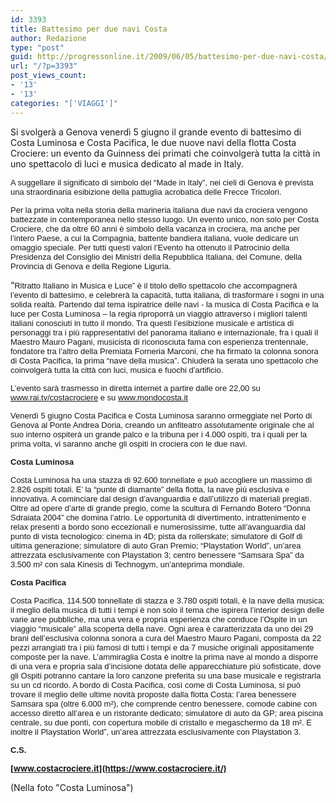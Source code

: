 ```yaml
---
id: 3393
title: Battesimo per due navi Costa
author: Redazione
type: "post"
guid: http://progressonline.it/2009/06/05/battesimo-per-due-navi-costa/
url: "/?p=3393"
post_views_count:
- '13'
- '13'
categories: "['VIAGGI']"
---
```


<font face="Tahoma, sans-serif"><font size="2"> </font></font>

<font face="Tahoma, sans-serif"><font size="2"> </font></font>

<font face="Tahoma, sans-serif"><font size="2"></font></font>

Si svolgerà a Genova venerdì 5 giugno il grande evento di battesimo di Costa Luminosa e Costa Pacifica, le due nuove navi della flotta Costa Crociere: un evento da Guinness dei primati che coinvolgerà tutta la città in uno spettacolo di luci e musica dedicato al made in Italy.

<font face="Tahoma, sans-serif"><font size="2">A suggellare il significato di simbolo del “Made in Italy”, nei cieli di Genova è prevista una straordinaria esibizione della pattuglia acrobatica delle Frecce Tricolori.</font></font>

<font face="Tahoma, sans-serif"><font size="2">Per la prima volta nella storia della marineria italiana due navi da crociera vengono battezzate in contemporanea nello stesso luogo. Un evento unico, non solo per Costa Crociere, che da oltre 60 anni è simbolo della vacanza in crociera, ma anche per l’intero Paese, a cui la Compagnia, battente bandiera italiana, vuole dedicare un omaggio speciale. Per tutti questi valori l’Evento ha ottenuto il Patrocinio della Presidenza del Consiglio dei Ministri della Repubblica Italiana, del Comune, della Provincia di Genova e della Regione Liguria.</font></font>

“<font face="Tahoma, sans-serif"><font size="2">Ritratto Italiano in Musica e Luce” è il titolo dello spettacolo che accompagnerà l’evento di battesimo, e celebrerà la capacità, tutta italiana, di trasformare i sogni in una solida realtà. Partendo dal tema ispiratrice delle navi - la musica di Costa Pacifica e la luce per Costa Luminosa – la regia riproporrà un viaggio attraverso i migliori talenti italiani conosciuti in tutto il mondo. Tra questi l’esibizione musicale e artistica di personaggi tra i più rappresentativi del panorama italiano e internazionale, fra i quali il Maestro Mauro Pagani, musicista di riconosciuta fama con esperienza trentennale, fondatore tra l’altro della Premiata Forneria Marconi, che ha firmato la colonna sonora di Costa Pacifica, la prima “nave della musica”. Chiuderà la serata uno spettacolo che coinvolgerà tutta la città con luci, musica e fuochi d’artificio.</font></font>

<font face="Tahoma, sans-serif"><font size="2">L’evento sarà trasmesso in diretta internet a partire dalle ore 22,00 su www.rai.tv/costacrociere e su www.mondocosta.it</font></font>

<font face="Tahoma, sans-serif"><font size="2">Venerdì 5 giugno Costa Pacifica e Costa Luminosa saranno ormeggiate nel Porto di Genova al Ponte Andrea Doria, creando un anfiteatro assolutamente originale che al suo interno ospiterà un grande palco e la tribuna per i 4.000 ospiti, tra i quali per la prima volta, vi saranno anche gli ospiti in crociera con le due navi.</font></font>

<font face="Tahoma, sans-serif"><font size="2">**Costa Luminosa**</font></font>

<font face="Tahoma, sans-serif"><font size="2">Costa Luminosa ha una stazza di 92.600 tonnellate e può accogliere un massimo di 2.826 ospiti totali. E’ la “punte di diamante” della flotta, la nave più esclusiva e innovativa. A cominciare dal design d’avanguardia e dall’utilizzo di materiali pregiati. Oltre ad opere d’arte di grande pregio, come la scultura di Fernando Botero “Donna Sdraiata 2004” che domina l’atrio. Le opportunità di divertimento, intrattenimento e relax presenti a bordo sono eccezionali e numerosissime, tutte all’avanguardia dal punto di vista tecnologico: cinema in 4D; pista da rollerskate; simulatore di Golf di ultima generazione; simulatore di auto Gran Premio; “Playstation World”, un’area attrezzata esclusivamente con Playstation 3; centro benessere “Samsara Spa” da 3.500 m² con sala Kinesis di Technogym, un’anteprima mondiale.</font></font>

<font face="Tahoma, sans-serif"><font size="2">**Costa Pacifica**</font></font>

<font face="Tahoma, sans-serif"><font size="2">Costa Pacifica, 114.500 tonnellate di stazza e 3.780 ospiti totali, è la nave della musica: il meglio della musica di tutti i tempi è non solo il tema che ispirera l’interior design delle varie aree pubbliche, ma una vera e propria esperienza che conduce l’Ospite in un viaggio “musicale” alla scoperta della nave. Ogni area è caratterizzata da uno dei 29 brani dell’esclusiva colonna sonora a cura del Maestro Mauro Pagani, composta da 22 pezzi arrangiati tra i più famosi di tutti i tempi e da 7 musiche originali appositamente composte per la nave. L’ammiraglia Costa è inoltre la prima nave al mondo a disporre di una vera e propria sala d’incisione dotata delle apparecchiature più sofisticate, dove gli Ospiti potranno cantare la loro canzone preferita su una base musicale e registrarla su un cd ricordo. A bordo di Costa Pacifica, così come di Costa Luminosa, si può trovare il meglio delle ultime novità proposte dalla flotta Costa: l’area benessere Samsara spa (oltre 6.000 m²), che comprende centro benessere, comode cabine con accesso diretto all’area e un ristorante dedicato; simulatore di auto da GP; area piscina centrale, su due ponti, con copertura mobile di cristallo e megaschermo da 18 m². E inoltre il Playstation World”, un’area attrezzata esclusivamente con Playstation 3.</font></font>

<font face="Tahoma, sans-serif"><font size="2">**C.S.**</font></font>

**<font size="2">[www.costacrociere.it](https://www.costacrociere.it/) </font>**

(Nella foto "Costa Luminosa")